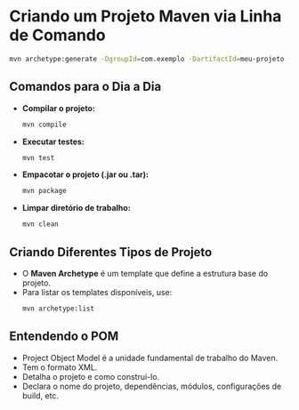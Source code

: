 # Criando um Projeto Maven via Linha de Comando

```sh
mvn archetype:generate -DgroupId=com.exemplo -DartifactId=meu-projeto -DarchetypeArtifactId=maven-archetype-quickstart -DinteractiveMode=false
```

## Comandos para o Dia a Dia

- **Compilar o projeto:**
  ```sh
  mvn compile
  ```
- **Executar testes:**
  ```sh
  mvn test
  ```
- **Empacotar o projeto (.jar ou .tar):**
  ```sh
  mvn package
  ```
- **Limpar diretório de trabalho:**
  ```sh
  mvn clean
  ```

## Criando Diferentes Tipos de Projeto

- O **Maven Archetype** é um template que define a estrutura base do projeto.
- Para listar os templates disponíveis, use:
  ```sh
  mvn archetype:list
  ```

## Entendendo o POM

- Project Object Model é a unidade fundamental de trabalho do Maven.
- Tem o formato XML.
- Detalha o projeto e como construi-lo.
- Declara o nome do projeto, dependências, módulos, configurações de build, etc.